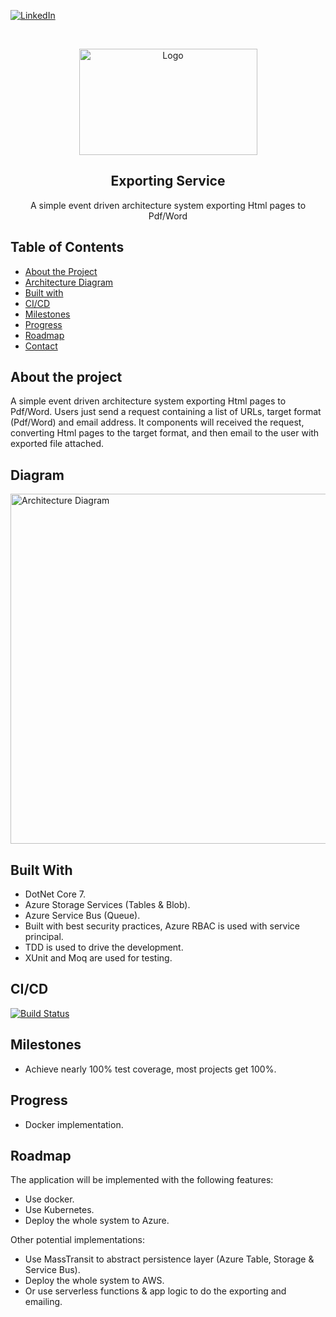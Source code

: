 [![LinkedIn][linkedin-shield]][linkedin-url]

<!-- PROJECT LOGO -->
<br />
<p align="center">
  <a href="#">
    <img src="https://i.ibb.co/gb2tf3s/Tdp-logo-main.png" alt="Logo" width="285" height="170">
  </a>

  <h2 align="center">Exporting Service</h2>

  <p align="center">
    A simple event driven architecture system exporting Html pages to Pdf/Word   
  </p>
</p>

## Table of Contents

* [About the Project](#about-the-project)
* [Architecture Diagram](#Diagram)
* [Built with](#built-with)
* [CI/CD](#CI/CD)
* [Milestones](#Milestones)
* [Progress](#Progress)
* [Roadmap](#roadmap)
* [Contact](#contact)

## About the project
A simple event driven architecture system exporting Html pages to Pdf/Word. Users just send a request containing a list of URLs, target format (Pdf/Word) and email address. It components will received the request, converting Html pages to the target format, and then email to the user with exported file attached.   

## Diagram
<img src="https://i.imgur.com/PbBPHAe.png" alt="Architecture Diagram" width="800" height="560">

## Built With
* DotNet Core 7.
* Azure Storage Services (Tables & Blob).
* Azure Service Bus (Queue).
* Built with best security practices, Azure RBAC is used with service principal.
* TDD is used to drive the development.
* XUnit and Moq are used for testing.

## CI/CD
[![Build Status](https://dev.azure.com/bobpham-tdp-saga/TdpAGISApp/_apis/build/status%2FExporting_Service?branchName=main)](https://dev.azure.com/bobpham-tdp-saga/TdpAGISApp/_build/latest?definitionId=48&branchName=main)

## Milestones
* Achieve nearly 100% test coverage, most projects get 100%.

## Progress
* Docker implementation.
  
## Roadmap
The application will be implemented with the following features:
* Use docker.
* Use Kubernetes.
* Deploy the whole system to Azure.

Other potential implementations:
* Use MassTransit to abstract persistence layer (Azure Table, Storage & Service Bus).
* Deploy the whole system to AWS.
* Or use serverless functions & app logic to do the exporting and emailing.

[linkedin-shield]: https://img.shields.io/badge/-LinkedIn-black.svg?style=flat-square&logo=linkedin&colorB=555
[linkedin-url]: https://www.linkedin.com/in/bob-pham-93937973/
[tdp-logo]: tdp-logo.png
